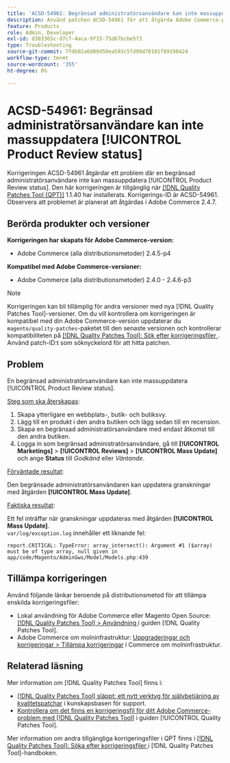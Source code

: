 ```yaml
---
title: 'ACSD-54961: Begränsad administratörsanvändare kan inte massuppdatera [!UICONTROL Product Review status]'
description: Använd patchen ACSD-54961 för att åtgärda Adobe Commerce-problemet där en begränsad administratörsanvändare inte kan massera statusen för produktgranskning.
feature: Products
role: Admin, Developer
exl-id: d303365c-d7c7-4aca-9f33-75d67bcbe573
type: Troubleshooting
source-git-commit: 7fdb02a6d89d50ea593c5fd99d78101f89198424
workflow-type: tm+mt
source-wordcount: '355'
ht-degree: 0%

---
```


# ACSD-54961: Begränsad administratörsanvändare kan inte massuppdatera [!UICONTROL Product Review status]

Korrigeringen ACSD-54961 åtgärdar ett problem där en begränsad administratörsanvändare inte kan massuppdatera [!UICONTROL Product Review status]. Den här korrigeringen är tillgänglig när [[!DNL Quality Patches Tool (QPT)]](https://experienceleague.adobe.com/sv/docs/commerce-operations/tools/quality-patches-tool/quality-patches-tool-to-self-serve-quality-patches) 1.1.40 har installerats. Korrigerings-ID är ACSD-54961. Observera att problemet är planerat att åtgärdas i Adobe Commerce 2.4.7.

## Berörda produkter och versioner

**Korrigeringen har skapats för Adobe Commerce-version:**

* Adobe Commerce (alla distributionsmetoder) 2.4.5-p4

**Kompatibel med Adobe Commerce-versioner:**

* Adobe Commerce (alla distributionsmetoder) 2.4.0 - 2.4.6-p3

>[!NOTE]
>
>Korrigeringen kan bli tillämplig för andra versioner med nya [!DNL Quality Patches Tool]-versioner. Om du vill kontrollera om korrigeringen är kompatibel med din Adobe Commerce-version uppdaterar du `magento/quality-patches`-paketet till den senaste versionen och kontrollerar kompatibiliteten på [[!DNL Quality Patches Tool]: Sök efter korrigeringsfiler ](https://experienceleague.adobe.com/tools/commerce-quality-patches/index.html?lang=sv-SE). Använd patch-ID:t som söknyckelord för att hitta patchen.

## Problem

En begränsad administratörsanvändare kan inte massuppdatera [!UICONTROL Product Review status].

<u>Steg som ska återskapas</u>:

1. Skapa ytterligare en webbplats-, butik- och butiksvy.
1. Lägg till en produkt i den andra butiken och lägg sedan till en recension.
1. Skapa en begränsad administratörsanvändare med endast åtkomst till den andra butiken.
1. Logga in som begränsad administratörsanvändare, gå till **[!UICONTROL &#x200B; Marketings]** > **[!UICONTROL Reviews]** > **[!UICONTROL Mass Update]** och ange **Status** till *Godkänd* eller *Väntande*.

<u>Förväntade resultat</u>:

Den begränsade administratörsanvändaren kan uppdatera granskningar med åtgärden **[!UICONTROL Mass Update]**.

<u>Faktiska resultat</u>:

Ett fel inträffar när granskningar uppdateras med åtgärden **[!UICONTROL Mass Update]**.<br>
`var/log/exception.log` innehåller ett liknande fel:

```
report.CRITICAL: TypeError: array_intersect(): Argument #1 ($array) must be of type array, null given in app/code/Magento/AdminGws/Model/Models.php:439
```

## Tillämpa korrigeringen

Använd följande länkar beroende på distributionsmetod för att tillämpa enskilda korrigeringsfiler:

* Lokal användning för Adobe Commerce eller Magento Open Source: [[!DNL Quality Patches Tool] > Användning ](/help/tools/quality-patches-tool/usage.md) i guiden [!DNL Quality Patches Tool].
* Adobe Commerce om molninfrastruktur: [Uppgraderingar och korrigeringar > Tillämpa korrigeringar](https://experienceleague.adobe.com/docs/commerce-cloud-service/user-guide/develop/upgrade/apply-patches.html?lang=sv-SE) i Commerce om molninfrastruktur.

## Relaterad läsning

Mer information om [!DNL Quality Patches Tool] finns i:

* [[!DNL Quality Patches Tool] släppt: ett nytt verktyg för självbetjäning av kvalitetspatchar](https://experienceleague.adobe.com/sv/docs/commerce-operations/tools/quality-patches-tool/quality-patches-tool-to-self-serve-quality-patches) i kunskapsbasen för support.
* [Kontrollera om det finns en korrigeringsfil för ditt Adobe Commerce-problem med  [!DNL Quality Patches Tool]](/help/tools/quality-patches-tool/patches-available-in-qpt/check-patch-for-magento-issue-with-magento-quality-patches.md) i guiden [!UICONTROL Quality Patches Tool].


Mer information om andra tillgängliga korrigeringsfiler i QPT finns i [[!DNL Quality Patches Tool]: Söka efter korrigeringsfiler ](https://experienceleague.adobe.com/tools/commerce-quality-patches/index.html?lang=sv-SE) i [!DNL Quality Patches Tool]-handboken.
